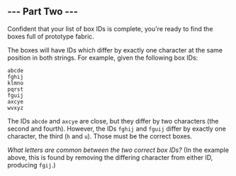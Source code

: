 --- Part Two ---
----------------

Confident that your list of box IDs is complete, you're ready to find
the boxes full of prototype fabric.

The boxes will have IDs which differ by exactly one character at the
same position in both strings. For example, given the following box IDs:

    abcde
    fghij
    klmno
    pqrst
    fguij
    axcye
    wvxyz

The IDs `abcde` and `axcye` are close, but they differ by two characters
(the second and fourth). However, the IDs `fghij` and `fguij` differ by
exactly one character, the third (`h` and `u`). Those must be the
correct boxes.

*What letters are common between the two correct box IDs?* (In the
example above, this is found by removing the differing character from
either ID, producing `fgij`.)
